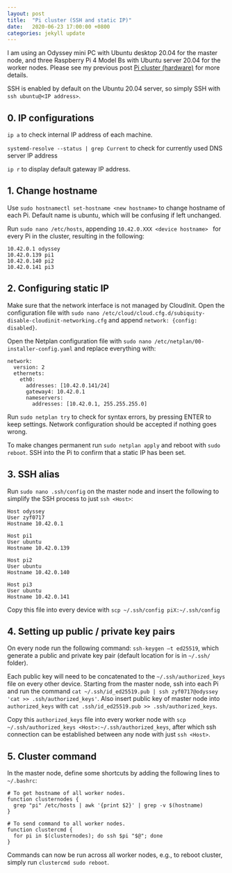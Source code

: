 ```yaml
---
layout: post
title:  "Pi cluster (SSH and static IP)"
date:   2020-06-23 17:00:00 +0800
categories: jekyll update
---
```


I am using an Odyssey mini PC with Ubuntu desktop 20.04  for the master node, and three Raspberry Pi 4 Model Bs with Ubuntu server 20.04 for the worker nodes. Please see my previous post [Pi cluster (hardware)](https://zyf0717.github.io/jekyll/update/2020/06/23/pi-clustering-hardware.html) for more details.

SSH is enabled by default on the Ubuntu 20.04 server, so simply SSH with `ssh ubuntu@<IP address>`.

## 0. IP configurations

`ip a` to check internal IP address of each machine.

`systemd-resolve --status | grep Current` to check for currently used DNS server IP address

`ip r` to display default gateway IP address.

## 1. Change hostname

Use `sudo hostnamectl set-hostname <new hostname>` to change hostname of each Pi. Default name is ubuntu, which will be confusing if left unchanged.

Run `sudo nano /etc/hosts`, appending `10.42.0.XXX <device hostname> ` for every Pi in the cluster, resulting in the following:

```
10.42.0.1 odyssey
10.42.0.139 pi1
10.42.0.140 pi2
10.42.0.141 pi3
```

## 2. Configuring static IP

Make sure that the network interface is not managed by CloudInit. Open the configuration file with `sudo nano /etc/cloud/cloud.cfg.d/subiquity-disable-cloudinit-networking.cfg` and append `network: {config: disabled}`.

Open the Netplan configuration file with `sudo nano /etc/netplan/00-installer-config.yaml` and replace everything with: 

```
network:
  version: 2
  ethernets:
    eth0:
      addresses: [10.42.0.141/24]
      gateway4: 10.42.0.1
      nameservers:
        addresses: [10.42.0.1, 255.255.255.0]
```

Run `sudo netplan try` to check for syntax errors, by pressing ENTER to keep settings. Network configuration should be accepted if nothing goes wrong.

To make changes permanent run `sudo netplan apply` and reboot with `sudo reboot`. SSH into the Pi to confirm that a static IP has been set.

## 3. SSH alias

Run `sudo nano .ssh/config` on the master node and insert the following to simplify the SSH process to just `ssh <Host>`:

```
Host odyssey
User zyf0717
Hostname 10.42.0.1

Host pi1
User ubuntu
Hostname 10.42.0.139

Host pi2
User ubuntu
Hostname 10.42.0.140

Host pi3
User ubuntu
Hostname 10.42.0.141
```

Copy this file into every device with `scp ~/.ssh/config piX:~/.ssh/config`

## 4. Setting up public / private key pairs

On every node run the following command: `ssh-keygen –t ed25519`, which generate a public and private key pair (default location for is in `~/.ssh/` folder).

Each public key will need to be concatenated to the `~/.ssh/authorized_keys` file on every other device. Starting from the master node, ssh into each Pi and run the command `cat ~/.ssh/id_ed25519.pub | ssh zyf0717@odyssey 'cat >> .ssh/authorized_keys'`. Also insert public key of master node into `authorized_keys` with `cat .ssh/id_ed25519.pub >> .ssh/authorized_keys`.

Copy this `authorized_keys` file into every worker node with `scp ~/.ssh/authorized_keys <Host>:~/.ssh/authorized_keys`, after which ssh connection can be established between any node with just `ssh <Host>`.

## 5. Cluster command

In the master node, define some shortcuts by adding the following lines to `~/.bashrc`:

```
# To get hostname of all worker nodes.
function clusternodes {
  grep "pi" /etc/hosts | awk '{print $2}' | grep -v $(hostname)
}

# To send command to all worker nodes.
function clustercmd {
  for pi in $(clusternodes); do ssh $pi "$@"; done
}
```

Commands can now be run across all worker nodes, e.g., to reboot cluster, simply run `clustercmd sudo reboot`.
